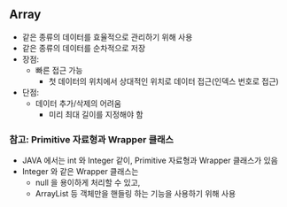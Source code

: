 ## Array

- 같은 종류의 데이터를 효율적으로 관리하기 위해 사용
- 같은 종류의 데이터를 순차적으로 저장
- 장점:
    - 빠른 접근 가능
        - 첫 데이터의 위치에서 상대적인 위치로 데이터 접근(인덱스 번호로 접근)
- 단점:
    - 데이터 추가/삭제의 어려움
        - 미리 최대 길이를 지정해야 함


### 참고: Primitive 자료형과 Wrapper 클래스
- JAVA 에서는 int 와 Integer 같이, Primitive 자료형과 Wrapper 클래스가 있음
- Integer 와 같은 Wrapper 클래스는
    - null 을 용이하게 처리할 수 있고,
    - ArrayList 등 객체만을 핸들링 하는 기능을 사용하기 위해 사용

